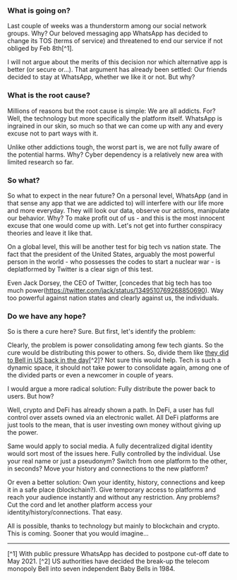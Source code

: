 ### What is going on?
Last couple of weeks was a thunderstorm among our social network groups. Why? Our beloved messaging app WhatsApp has decided to change its TOS (terms of service) and threatened to end our service if not obliged by Feb 8th[^1]. 

I will not argue about the merits of this decision nor which alternative app is better (or secure or...). That argument has already been settled: Our friends decided to stay at WhatsApp, whether we like it or not. But why?

### What is the root cause?

Millions of reasons but the root cause is simple: We are all addicts. For? Well, the technology but more specifically the platform itself. WhatsApp is ingrained in our skin, so much so that we can come up with any and every excuse not to part ways with it. 

Unlike other addictions tough, the worst part is, we are not fully aware of the potential harms. Why? Cyber dependency is a relatively new area with limited research so far. 

### So what? 

So what to expect in the near future? On a personal level, WhatsApp (and in that sense any app that we are addicted to) will interfere with our life more and more everyday. They will look our data, observe our actions, manipulate our behavior.  Why? To make profit out of us - and this is the most  innocent excuse that one would come up with. Let's not get into further conspiracy theories and leave it like that. 

On a global level, this will be another test for big tech vs nation state. The fact that the president of the United States, arguably the most powerful person in the world - who possesses the codes to start a nuclear war - is deplatformed by Twitter is a clear sign of this test. 

Even Jack Dorsey, the CEO of Twitter, [concedes that big tech has too much power(https://twitter.com/jack/status/1349510769268850690). Way too powerful against nation states and clearly against us, the individuals. 

### Do we have any hope?
So is there a cure here? Sure. But first, let's identify the problem:

Clearly, the problem is power consolidating among few tech giants. So the cure would be distributing this power to others. So, divide them like [they did to Bell in US back in the day](https://en.wikipedia.org/wiki/Breakup_of_the_Bell_System)[^2]? Not sure this would help. Tech is such a dynamic space, it should not take power to consolidate again, among one of the divided parts or even a newcomer in couple of years. 

I would argue a more radical solution: Fully distribute the power back to users. But how?

Well, crypto and DeFi has already shown a path. In DeFi, a user has full control over assets owned via an electronic wallet. All DeFi platforms are just tools to the mean, that is user investing own money without giving up the power.  

Same would apply to social media. A fully decentralized digital identity would sort most of the issues here. Fully controlled by the individual. Use your real name or just a pseudonym? Switch from one platform to the other, in seconds? Move your history and connections to the new platform? 

Or even a better solution: Own your identity, history, connections and keep it in a safe place (blockchain?). Give temporary access to platforms and reach your audience instantly and without any restriction. Any problems? Cut the cord and let another platform access your identity/history/connections. That easy. 

All is possible, thanks to technology but mainly to blockchain and crypto. This is coming. Sooner that you would imagine...

---

[^1] With public pressure WhatsApp has decided to postpone cut-off date to May 2021.
[^2] US authorities have decided the break-up the telecom monopoly Bell into seven independent Baby Bells in 1984.
